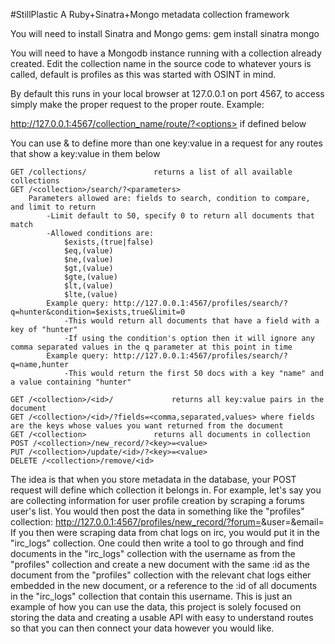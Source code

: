 #StillPlastic
A Ruby+Sinatra+Mongo metadata collection framework



You will need to install Sinatra and Mongo gems: gem install sinatra mongo

You will need to have a Mongodb instance running with a collection already created. Edit the collection name in the source code to whatever yours is called, default is profiles as this was started with OSINT in mind.

By default this runs in your local browser at 127.0.0.1 on port 4567, to access simply make the proper request to the proper route. Example:

http://127.0.0.1:4567/collection_name/route/?<options> if defined below

You can use & to define more than one key:value in a request for any routes that show a key:value in them below

	GET /collections/				returns a list of all available collections
	GET /<collection>/search/?<parameters>
		Parameters allowed are: fields to search, condition to compare, and limit to return 
			-Limit default to 50, specify 0 to return all documents that match
			-Allowed conditions are:
				$exists,(true|false)
				$eq,(value)
				$ne,(value)
				$gt,(value)
				$gte,(value)
				$lt,(value)
				$lte,(value)
			Example query: http://127.0.0.1:4567/profiles/search/?q=hunter&condition=$exists,true&limit=0
				-This would return all documents that have a field with a key of "hunter"
				-If using the condition's option then it will ignore any comma separated values in the q parameter at this point in time
			Example query: http://127.0.0.1:4567/profiles/search/?q=name,hunter
				-This would return the first 50 docs with a key "name" and a value containing "hunter"

	GET /<collection>/<id>/ 			returns all key:value pairs in the document
	GET /<collection>/<id>/?fields=<comma,separated,values> where fields are the keys whose values you want returned from the document
	GET /<collection>				returns all documents in collection
	POST /<collection>/new_record/?<key>=<value>
	PUT /<collection>/update/<id>/?<key>=<value>
	DELETE /<collection>/remove/<id>


The idea is that when you store metadata in the database, your POST request will define which collection it belongs in. For example, let's say you are collecting information for user profile creation by scraping a forums user's list. You would then post the data in something like the "profiles" collection: http://127.0.0.1:4567/profiles/new_record/?forum=<value>&user=<value>&email=<value>
If you then were scraping data from chat logs on irc, you would put it in the "irc_logs" collection. One could then write a tool to go through and find documents in the "irc_logs" collection with the username as from the "profiles" collection and create a new document with the same :id as the document from the "profiles" collection with the relevant chat logs either embedded in the new document, or a reference to the :id of all documents in the "irc_logs" collection that contain this username. This is just an example of how you can use the data, this project is solely focused on storing the data and creating a usable API with easy to understand routes so that you can then connect your data however you would like.
